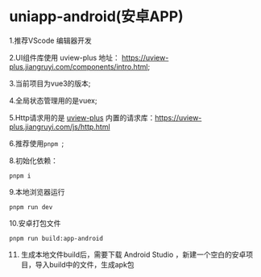 # uniapp-android(安卓APP)

1.推荐VScode 编辑器开发

2.UI组件库使用 uview-plus 地址： https://uview-plus.jiangruyi.com/components/intro.html;

3.当前项目为vue3的版本;

4.全局状态管理用的是vuex;

5.Http请求用的是  [uview-plus](https://uview-plus.jiangruyi.com/) 内置的请求库：https://uview-plus.jiangruyi.com/js/http.html

6.推荐使用`pnpm `;

8.初始化依赖：

```
pnpm i
```

9.本地浏览器运行

```
pnpm run dev
```

10.安卓打包文件

```
pnpm run build:app-android
```

11. 生成本地文件build后，需要下载 Android Studio ，新建一个空白的安卓项目，导入build中的文件，生成apk包